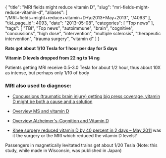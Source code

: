 {
    "title": "MRI fields might reduce vitamin D",
    "slug": "mri-fields-might-reduce-vitamin-d",
    "aliases": [
        "/MRI+fields+might+reduce+vitamin+D+\u2013+May+2013",
        "/4093"
    ],
    "tiki_page_id": 4093,
    "date": "2013-05-08",
    "categories": [
        "Top news"
    ],
    "tags": [
        "TBI",
        "Top news",
        "autoimmune",
        "brain",
        "cognitive",
        "concussions",
        "high dose",
        "intervention",
        "multiple sclerosis",
        "therapeutic intervention",
        "trauma surgery",
        "vitamin d"
    ]
}


**Rats got about 1/10 Tesla for 1 hour per day for 5 days** 

 **Vitamin D levels dropped from 22 ng to 14 ng** 

Patients getting MRI receive 0.5-3.0 Tesla for about 1/2 hour, thus about 10X as intense, but perhaps only 1/10 of body

### MRI also used to diagnose:

* [Concussions (traumatic brain injury) getting big press coverage, vitamin D might be both a cause and a solution](/posts/concussions-traumatic-brain-injury-getting-big-press-coverage-vitamin-d-might-be--and-a-solution) 

* [Overview MS and vitamin D](/posts/overview-ms-and-vitamin-d)

* [Overview Alzheimer's-Cognition and Vitamin D](/posts/overview-alzheimers-cognition-and-vitamin-d)

* [Knee surgery reduced vitamin D by 40 percent in 2 days – May 2011](/posts/knee-surgery-reduced-vitamin-d-by-40-percent-in-2-days) was it the surgery or the MRI which reduced the vitamin D levels?

Passengers in magnetically levitated trains get about 1/20 Tesla (Note: this study, while made in Wisconsin, was published in Japan)